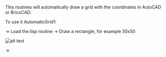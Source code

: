 This routines will automatically draw a grid with the coordinates in AutoCAD or BricsCAD.

To use it AutomaticGrid1:

-> Load the lisp routine
-> Draw a rectangle, for example 50x50

![alt text](http://url/to/img.png)


-> 
